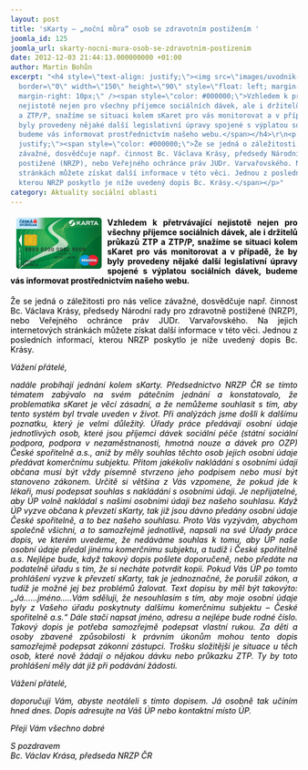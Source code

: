 ```yaml
---
layout: post
title: 'sKarty – „noční můra“ osob se zdravotním postižením '
joomla_id: 125
joomla_url: skarty-nocni-mura-osob-se-zdravotnim-postizenim
date: 2012-12-03 21:44:13.000000000 +01:00
author: Martin Bohůn
excerpt: "<h4 style=\"text-align: justify;\"><img src=\"images/uvodnik-clanku-foto/zaklad_lic.jpg\"
  border=\"0\" width=\"150\" height=\"90\" style=\"float: left; margin-left: 10px;
  margin-right: 10px;\" /><span style=\"color: #000000;\">Vzhledem k přetrvávající
  nejistotě nejen pro všechny příjemce sociálních dávek, ale i držitelů průkazů ZTP
  a ZTP/P, snažíme se situaci kolem sKaret pro vás monitorovat a v případě, že by
  byly provedeny nějaké další legislativní úpravy spojené s výplatou sociálních dávek,
  budeme vás informovat prostřednictvím našeho webu.</span></h4>\r\n<p style=\"text-align:
  justify;\"><span style=\"color: #000000;\">Že se jedná o záležitosti pro nás velice
  závažné, dosvědčuje např. činnost Bc. Václava Krásy, předsedy Národní rady pro zdravotně
  postižené (NRZP), nebo Veřejného ochránce práv JUDr. Varvařovského. Na jejich internetových
  stránkách můžete získat další informace v této věci. Jednou z posledních informací,
  kterou NRZP poskytlo je níže uvedený dopis Bc. Krásy.</span></p>"
category: Aktuality sociální oblasti
---
```

<h4 style="text-align: justify;"><img src="images/uvodnik-clanku-foto/zaklad_lic.jpg" border="0" width="150" height="90" style="float: left; margin-left: 10px; margin-right: 10px;" /><span style="color: #000000;">Vzhledem k přetrvávající nejistotě nejen pro všechny příjemce sociálních dávek, ale i držitelů průkazů ZTP a ZTP/P, snažíme se situaci kolem sKaret pro vás monitorovat a v případě, že by byly provedeny nějaké další legislativní úpravy spojené s výplatou sociálních dávek, budeme vás informovat prostřednictvím našeho webu.</span></h4>

<p style="text-align: justify;"><span style="color: #000000;">Že se jedná o záležitosti pro nás velice závažné, dosvědčuje např. činnost Bc. Václava Krásy, předsedy Národní rady pro zdravotně postižené (NRZP), nebo Veřejného ochránce práv JUDr. Varvařovského. Na jejich internetových stránkách můžete získat další informace v této věci. Jednou z posledních informací, kterou NRZP poskytlo je níže uvedený dopis Bc. Krásy.</span></p>



<p style="text-align: justify;"><span style="color: #000000;"><em>Vážení přátelé,</em></span></p>

<p style="text-align: justify;"><span style="color: #000000;"><em>nadále probíhají jednání kolem sKarty. Předsednictvo NRZP ČR se tímto tématem zabývalo na svém pátečním jednání a konstatovalo, že problematika sKaret je věcí zásadní, a že nemůžeme souhlasit s tím, aby tento systém byl trvale uveden v život. Při analýzách jsme došli k dalšímu poznatku, který je velmi důležitý. Úřady práce předávají osobní údaje jednotlivých osob, které jsou příjemci dávek sociální péče (státní sociální podpora, podpora v nezaměstnanosti, hmotná nouze a dávek pro OZP) České spořitelně a.s., aniž by měly souhlas těchto osob jejich osobní údaje předávat komerčnímu subjektu. Přitom jakékoliv nakládání s osobními údaji občana musí být vždy písemně stvrzeno jeho podpisem nebo musí být stanoveno zákonem. Určitě si většina z Vás vzpomene, že pokud jde k lékaři, musí podepsat souhlas s nakládání s osobními údaji. Je nepřijatelné, aby ÚP volně nakládal s našimi osobními údaji bez našeho souhlasu. Když ÚP vyzve občana k převzetí sKarty, tak již jsou dávno předány osobní údaje České spořitelně, a to bez našeho souhlasu. Proto Vás vyzývám, abychom společně všichni, a to samozřejmě jednotlivě, napsali na své Úřady práce dopis, ve kterém uvedeme, že nedáváme souhlas k tomu, aby ÚP naše osobní údaje předal jinému komerčnímu subjektu, a tudíž i České spořitelně a.s. Nejlépe bude, když takový dopis pošlete doporučeně, nebo předáte na podatelně úřadu s tím, že si necháte potvrdit kopii. Pokud Vás ÚP po tomto prohlášení vyzve k převzetí sKarty, tak je jednoznačné, že porušil zákon, a tudíž je možné jej bez problémů žalovat. Text dopisu by měl být takovýto: „Já……jméno…..Vám sděluji, že nesouhlasím s tím, aby moje osobní údaje byly z Vašeho úřadu poskytnuty dalšímu komerčnímu subjektu – České spořitelně a.s.“ Dále stačí napsat jméno, adresu a nejlépe bude rodné číslo. Takový dopis je potřeba samozřejmě podepsat vlastní rukou. Za děti a osoby zbavené způsobilosti k právním úkonům mohou tento dopis samozřejmě podepsat zákonní zástupci. Trošku složitější je situace u těch osob, které nově žádají o nějakou dávku nebo průkazku ZTP. Ty by toto prohlášení měly dát již při podávání žádosti.</em></span></p>

<p style="text-align: justify;"><span style="color: #000000;"><em>Vážení přátelé,</em></span></p>

<p style="text-align: justify;"><span style="color: #000000;"><em>doporučuji Vám, abyste neotáleli s tímto dopisem. Já osobně tak učiním hned dnes. Dopis adresujte na Váš ÚP nebo kontaktní místo ÚP.</em></span></p>

<p style="text-align: justify;"><span style="color: #000000;"><em>Přeji Vám všechno dobré</em></span></p>

<p style="text-align: justify;"><span style="color: #000000;"><em>S pozdravem</em></span><br /><span style="color: #000000;"><em>Bc. Václav Krása, předseda NRZP ČR</em></span></p>
